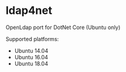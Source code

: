 # ldap4net
OpenLdap port for DotNet Core (Ubuntu only)

Supported platforms:
  - Ubuntu 14.04
  - Ubuntu 16.04
  - Ubuntu 18.04
  

